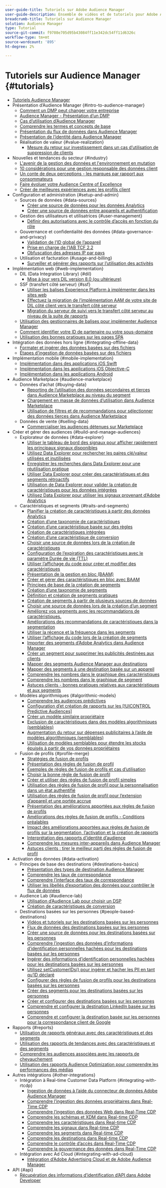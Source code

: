```yaml
---
user-guide-title: Tutoriels sur Adobe Audience Manager
user-guide-description: Ensemble de vidéos et de tutoriels pour Adobe Analytics.
breadcrumb-title: Tutoriels sur Audience Manager
solution: Audience Manager
type: Tutorial
source-git-commit: f9708e705d95b43084ff11e342dc54ff11d6326c
workflow-type: tm+mt
source-wordcount: '895'
ht-degree: 2%

---
```



# Tutoriels sur Audience Manager {#tutorials}

+ [Tutoriels Audience Manager](overview.md)
+ Présentation d’Audience Manager {#intro-to-audience-manager}
   + [Comment un DMP peut changer votre entreprise](intro-to-audience-manager/how-a-dmp-can-change-your-business.md)
   + [Audience Manager - Présentation d’un DMP](intro-to-audience-manager/audience-manager-overview-of-a-dmp.md)
   + [Cas d’utilisation d’Audience Manager](intro-to-audience-manager/audience-manager-use-cases.md)
   + [Comprendre les termes et concepts de base](intro-to-audience-manager/understanding-basic-terms-and-concepts-in-audience-manager.md)
   + [Présentation du flux de données dans Audience Manager](intro-to-audience-manager/understanding-the-data-flow-in-audience-manager.md)
   + [Présentation de l’identité dans Audience Manager](intro-to-audience-manager/introduction-to-identity-in-audience-manager.md)
   + Réalisation de valeur {#value-realization}
      + [Mesure du retour sur investissement dans un cas d’utilisation de suppression de clients](intro-to-audience-manager/value-realization/measuring-roi-in-a-customer-suppression-use-case.md)
+ Nouvelles et tendances du secteur {#industry}
   + [L&#39;avenir de la gestion des données et l&#39;environnement en mutation](https://experienceleague.adobe.com/docs/platform-learn/tutorials/industry/the-future-of-data-management-and-the-changing-environment.html)
   + [10 considérations pour une gestion responsable des données client](https://experienceleague.adobe.com/docs/platform-learn/tutorials/privacy/ten-considerations-for-responsible-customer-data-management.html)
   + [Un conte de deux perceptions - les marques par rapport aux consommateurs](https://experienceleague.adobe.com/docs/platform-learn/tutorials/industry/brands-vs-consumers.html)
   + [Faire évoluer votre Audience Centre of Excellence](https://experienceleague.adobe.com/docs/platform-learn/tutorials/industry/evolving-your-audience-center-of-excellence.html)
   + [Créer de meilleures expériences avec les profils client](https://experienceleague.adobe.com/docs/platform-learn/tutorials/industry/building-better-experiences-with-customer-profiles.html)
+ Configuration et administration {#setup-and-admin}
   + Sources de données {#data-sources}
      + [Créer une source de données pour les données Analytics](setup-and-admin/data-sources/create-a-data-source-for-analytics-data.md)
      + [Créer une source de données entre appareils et authentification](setup-and-admin/data-sources/creating-a-cross-device-data-source-and-authenticating.md)
   + Gestion des utilisateurs et utilisatrices {#user-management}
      + [Définir des autorisations avec le contrôle d’accès en fonction du rôle](setup-and-admin/user-management/setting-permissions-with-role-based-access-control.md)
   + Gouvernance et confidentialité des données {#data-governance-and-privacy}
      + [Validation de l’ID global de l’appareil](setup-and-admin/data-governance-and-privacy/global-device-id-validation.md)
      + [Prise en charge de l’IAB TCF 2.2](setup-and-admin/data-governance-and-privacy/iab-tcf-support.md)
      + [Obfuscation des adresses IP par pays](setup-and-admin/data-governance-and-privacy/ip-obfuscation-by-country.md)
   + Utilisation et facturation {#usage-and-billing}
      + [Surveiller et générer des rapports sur l’utilisation des activités](setup-and-admin/usage-and-billing/monitoring-and-reporting-on-activity-usage.md)
+ Implémentation web {#web-implementation}
   + DIL (Data Integration Library) {#dil}
      + [Mise à jour vers DIL version 8.0 (ou ultérieure)](web-implementation/dil/updating-to-dil-version-8-0-or-greater.md)
   + SSF (transfert côté serveur) {#ssf}
      + [Utiliser les balises Experience Platform à implémenter dans les sites web](https://experienceleague.adobe.com/docs/launch-learn/implementing-in-websites-with-launch/index.html?lang=en)
      + [Effectuez la migration de l’implémentation AAM de votre site de DIL côté client vers le transfert côté serveur](web-implementation/ssf/migrating-your-site-implementation-from-client-side-dil-to-server-side-forwarding.md)
      + [Migration du serveur de suivi vers le transfert côté serveur au niveau de la suite de rapports](web-implementation/ssf/migrating-from-tracking-server-to-report-suite-level-server-side-forwarding.md)
   + [Utilisation des gestionnaires de balises pour implémenter Audience Manager](web-implementation/using-tag-managers-to-implement-audience-manager.md)
   + [Comment identifier votre ID de partenaire ou votre sous-domaine](web-implementation/how-to-identify-your-partner-id-or-subdomain.md)
   + [Utilisation des bonnes pratiques sur les pages SPA](web-implementation/using-best-practices-on-spa-pages-when-sending-data-to-aam.md)
+ Intégration des données hors ligne {#integrating-offline-data}
   + [Formater et ingérer des données basées sur des fichiers](integrating-offline-data/formatting-and-ingesting-file-based-data.md)
   + [Étapes d’ingestion de données basées sur des fichiers](integrating-offline-data/steps-for-ingesting-file-based-data.md)
+ Implémentation mobile {#mobile-implementation}
   + [Implémentation dans des applications iOS Swift](https://experienceleague.adobe.com/docs/launch-learn/implementing-in-mobile-ios-swift-apps-with-launch/index.html?lang=en)
   + [Implémentation dans les applications iOS Objective-C](https://experienceleague.adobe.com/docs/launch-learn/implementing-in-mobile-ios-objective-c-apps-with-launch/index.html?lang=en)
   + [Implémentation dans les applications Android](https://experienceleague.adobe.com/docs/launch-learn/implementing-in-mobile-android-apps-with-launch/index.html?lang=en)
+ Audience Marketplace {#audience-marketplace}
   + Données d’achat {#buying-data}
      + [Reporting de l’utilisation des données secondaires et tierces dans Audience Marketplace au niveau du segment](audience-marketplace/buying-data/reporting-2nd-and-3rd-party-data-usage-in-the-audience-marketplace-at-the-segment-level.md)
      + [Chargement en masse de données d’utilisation dans Audience Marketplace](audience-marketplace/buying-data/bulk-uploading-data-usage-into-the-audience-marketplace.md)
      + [Utilisation de filtres et de recommandations pour sélectionner des données tierces dans Audience Marketplace](audience-marketplace/buying-data/using-filters-and-recommendations-to-choose-3rd-party-data-in-audience-marketplace.md)
   + Données de vente {#selling-data}
      + [Commercialiser les audiences détenues sur Marketplace](audience-marketplace/selling-data/commercialize-owned-audiences-on-marketplace.md)
+ Créer et gérer des audiences {#build-and-manage-audiences}
   + Explorateur de données {#data-explorer}
      + [Utiliser le tableau de bord des signaux pour afficher rapidement les principaux signaux disponibles](build-and-manage-audiences/data-explorer/using-the-signals-dashboard-to-quickly-view-top-available-signals.md)
      + [Utilisez Data Explorer pour rechercher les paires clé/valeur utilisées et inutilisées](build-and-manage-audiences/data-explorer/using-data-explorer-to-search-for-used-and-unused-key-value-pairs.md)
      + [Enregistrer les recherches dans Data Explorer pour une réutilisation pratique](build-and-manage-audiences/data-explorer/saving-searches-in-data-explorer-for-convenience-in-re-use.md)
      + [Utiliser Data Explorer pour créer des caractéristiques et des segments rétroactifs](build-and-manage-audiences/data-explorer/using-data-explorer-to-create-retroactive-traits-and-segments.md)
      + [Utilisation de Data Explorer pour valider la création de caractéristiques pour les données intégrées](build-and-manage-audiences/data-explorer/using-data-explorer-to-validate-trait-creation-for-your-onboarded-data.md)
      + [Utilisez Data Explorer pour utiliser les signaux provenant d’Adobe Analytics](build-and-manage-audiences/data-explorer/using-data-explorer-to-work-with-signals-coming-from-adobe-analytics.md)
   + Caractéristiques et segments {#traits-and-segments}
      + [Planifier la création de caractéristiques à partir des données Analytics](build-and-manage-audiences/traits-and-segments/planning-trait-creation-from-analytics-data.md)
      + [Création d’une taxonomie de caractéristiques](build-and-manage-audiences/traits-and-segments/creating-a-trait-taxonomy.md)
      + [Création d’une caractéristique basée sur des règles](build-and-manage-audiences/traits-and-segments/creating-rule-based-traits.md)
      + [Création de caractéristiques intégrées](build-and-manage-audiences/traits-and-segments/creating-onboarded-traits.md)
      + [Création d’une caractéristique de conversion](build-and-manage-audiences/traits-and-segments/creating-conversion-traits.md)
      + [Choisir une source de données lors de la création de caractéristiques](build-and-manage-audiences/traits-and-segments/choosing-a-data-source-when-creating-traits.md)
      + [Configuration de l’expiration des caractéristiques avec le paramètre Durée de vie (TTL)](build-and-manage-audiences/traits-and-segments/configuring-trait-expiration-with-the-time-to-live-ttl-setting.md)
      + [Utiliser l’affichage du code pour créer et modifier des caractéristiques](build-and-manage-audiences/traits-and-segments/using-code-view-to-create-and-edit-traits.md)
      + [Présentation de la gestion en bloc (BAAM)](build-and-manage-audiences/traits-and-segments/introduction-to-bulk-management-baaam.md)
      + [Créer et gérer des caractéristiques en bloc avec BAAM](build-and-manage-audiences/traits-and-segments/creating-and-managing-traits-in-bulk-with-baaam.md)
      + [Principes de base de la création de segments](build-and-manage-audiences/traits-and-segments/the-basics-of-creating-segments.md)
      + [Création d’une taxonomie de segments](build-and-manage-audiences/traits-and-segments/creating-a-segment-taxonomy.md)
      + [Définition et création de segments pratiques](build-and-manage-audiences/traits-and-segments/practical-segment-definition-and-creation.md)
      + [Création de segments à partir de plusieurs sources de données](build-and-manage-audiences/traits-and-segments/creating-segments-from-multiple-data-sources.md)
      + [Choisir une source de données lors de la création d’un segment](build-and-manage-audiences/traits-and-segments/choosing-a-data-source-when-creating-a-segment.md)
      + [Améliorez vos segments avec les recommandations de caractéristiques.](build-and-manage-audiences/traits-and-segments/enhancing-your-segments-with-trait-recommendations.md)
      + [Améliorations des recommandations de caractéristiques dans la segmentation](build-and-manage-audiences/traits-and-segments/trait-recommendation-enhancements-in-the-segment-builder.md)
      + [Utiliser la récence et la fréquence dans les segments](build-and-manage-audiences/traits-and-segments/using-recency-and-frequency-in-segments.md)
      + [Utiliser l’affichage du code lors de la création de segments](build-and-manage-audiences/traits-and-segments/using-code-view-when-building-segments.md)
      + [Importer des segments d’Adobe Analytics dans Audience Manager](build-and-manage-audiences/traits-and-segments/import-aa-segments-into-aam.md)
      + [Créer un segment pour supprimer les publicités destinées aux clients](build-and-manage-audiences/traits-and-segments/building-a-segment-to-suppress-ads-to-customers.md)
      + [Mapper des segments Audience Manager aux destinations](build-and-manage-audiences/traits-and-segments/mapping-audience-manager-segments-to-destinations.md)
      + [Mapper des segments à une destination basée sur un appareil](build-and-manage-audiences/traits-and-segments/mapping-segments-to-a-device-based-destination.md)
      + [Comprendre les nombres dans le graphique des caractéristiques](build-and-manage-audiences/traits-and-segments/understanding-numbers-in-the-trait-graph.md)
      + [Comprendre les nombres dans le graphique de segment](build-and-manage-audiences/traits-and-segments/understanding-numbers-in-the-segment-graph.md)
      + [Astuces clients - bonnes pratiques relatives aux caractéristiques et aux segments](build-and-manage-audiences/traits-and-segments/customer-tips-traits-and-segments-best-practices.md)
   + Modèles algorithmiques {#algorithmic-models}
      + [Comprendre les audiences prédictives](build-and-manage-audiences/algorithmic-models/understanding-predictive-audiences.md)
      + [Configuration d’et création de rapports sur les [!UICONTROL Predictive Audiences]](build-and-manage-audiences/algorithmic-models/configure-and-report-on-predictive-audiences.md)
      + [Créer un modèle similaire propriétaire](build-and-manage-audiences/algorithmic-models/creating-a-first-party-look-alike-model.md)
      + [Exclusion de caractéristiques dans des modèles algorithmiques (semblables)](build-and-manage-audiences/algorithmic-models/excluding-traits-in-algorithmic-look-alike-models.md)
      + [Augmentation du retour sur dépenses publicitaires à l’aide de modèles algorithmiques (semblables)](build-and-manage-audiences/algorithmic-models/increase-roas-by-using-algorithmic-look-alike-models.md)
      + [Utilisation de modèles semblables pour étendre les stocks épuisés à partir de vos données propriétaires](build-and-manage-audiences/algorithmic-models/using-look-alike-models-to-extend-sold-out-inventory-from-your-1st-party-data.md)
   + Fusion de profils {#profile-merge}
      + [Stratégies de fusion de profils](build-and-manage-audiences/profile-merge/profile-merge.md)
      + [Présentation des règles de fusion de profil](build-and-manage-audiences/profile-merge/overview-of-profile-merge-rules.md)
      + [Exemples de règles de fusion de profils et cas d’utilisation](build-and-manage-audiences/profile-merge/profile-merge-rule-examples-and-use-cases.md)
      + [Choisir la bonne règle de fusion de profil](build-and-manage-audiences/profile-merge/choosing-the-right-profile-merge-rule.md)
      + [Créer et utiliser des règles de fusion de profil simples](build-and-manage-audiences/profile-merge/creating-and-using-simple-profile-merge-rules.md)
      + [Utilisation des règles de fusion de profil pour la personnalisation dans un état authentifié](build-and-manage-audiences/profile-merge/using-profile-merge-rules-to-personalize-in-an-authenticated-state.md)
      + [Utilisation des règles de fusion de profil pour l’extension d’appareil et une portée accrue](build-and-manage-audiences/profile-merge/using-profile-merge-rules-for-device-extension-and-increased-reach.md)
      + [Présentation des améliorations apportées aux règles de fusion de profils](build-and-manage-audiences/profile-merge/overview-of-profile-merge-rule-enhancements.md)
      + [Améliorations des règles de fusion de profils - Conditions préalables](build-and-manage-audiences/profile-merge/profile-merge-rule-enhancements-pre-requisites.md)
      + [Impact des améliorations apportées aux règles de fusion de profils sur la segmentation, l’activation et la création de rapports](build-and-manage-audiences/profile-merge/how-profile-merge-rule-enhancements-impact-segmentation-activation-and-reporting.md)
      + [Interprétation des rapports d’identité d’audience](build-and-manage-audiences/profile-merge/interpret-audience-identity-reporting.md)
      + [Comprendre les mesures inter-appareils dans Audience Manager](build-and-manage-audiences/profile-merge/understanding-cross-device-metrics-in-audience-manager.md)
      + [Astuces clients : tirer le meilleur parti des règles de fusion de profil](build-and-manage-audiences/profile-merge/customer-tips-getting-the-most-out-of-profile-merge-rules.md)
+ Activation des données {#data-activation}
   + Principes de base des destinations {#destinations-basics}
      + [Présentation des types de destination Audience Manager](data-activation/destinations-basics/understanding-audience-manager-destination-types.md)
      + [Comprendre les taux de correspondance](data-activation/destinations-basics/understanding-match-rates.md)
      + [Comprendre l’interface des taux de correspondance](data-activation/destinations-basics/understanding-the-match-rate-interface-in-audience-manager.md)
      + [Utiliser les libellés d’exportation des données pour contrôler le flux de données](data-activation/destinations-basics/using-data-export-labels-to-control-data-flow.md)
   + Audience Lab {#audience-lab}
      + [Utilisation d’Audience Lab pour choisir un DSP](data-activation/audience-lab/using-audience-lab-to-choose-a-dsp.md)
      + [Création de caractéristiques de conversion](https://experienceleague.adobe.com/docs/audience-manager-learn/tutorials/build-and-manage-audiences/traits-and-segments/creating-conversion-traits.html)
   + Destinations basées sur les personnes {#people-based-destinations}
      + [Vidéos et tutoriels sur les destinations basées sur les personnes](data-activation/people-based-destinations/pbd.md)
      + [Flux de données des destinations basées sur les personnes](data-activation/people-based-destinations/people-based-destinations-data-flow.md)
      + [Créer une source de données pour les destinations basées sur les personnes](data-activation/people-based-destinations/creating-a-data-source-for-people-based-destinations.md)
      + [Comprendre l’ingestion des données d’informations d’identification personnelles hachées pour les destinations basées sur les personnes](data-activation/people-based-destinations/understanding-hashed-pii-data-ingestion-for-people-based-destinations.md)
      + [Ingérer des informations d’identification personnelles hachées pour les destinations basées sur les personnes](data-activation/people-based-destinations/ingesting-hashed-pii-for-people-based-destinations.md)
      + [Utilisez setCustomerIDs() pour ingérer et hacher les PII en tant qu’ID déclaré](data-activation/people-based-destinations/using-setcustomerids-to-ingest-and-hash-pii-as-a-declared-id.md)
      + [Configurer des règles de fusion de profils pour les destinations basées sur les personnes](data-activation/people-based-destinations/configuring-profile-merge-rules-for-people-based-destinations.md)
      + [Créer des segments pour les destinations basées sur les personnes](data-activation/people-based-destinations/creating-segments-for-people-based-destinations.md)
      + [Créer et configurer des destinations basées sur les personnes](data-activation/people-based-destinations/create-and-configure-people-based-destinations.md)
      + [Comprendre et configurer la destination LinkedIn basée sur les personnes](data-activation/people-based-destinations/understanding-and-configuring-the-linkedin-pbd.md)
      + [Comprendre et configurer la destination basée sur les personnes pour la correspondance client de Google](data-activation/people-based-destinations/understanding-and-configuring-the-google-customer-match-pbd.md)
+ Rapports {#reports}
   + [Utilisation de rapports généraux avec des caractéristiques et des segments](reports/using-general-reports-with-traits-and-segments.md)
   + [Utilisation des rapports de tendances avec des caractéristiques et des segments](reports/using-trended-reports-with-traits-and-segments.md)
   + [Comprendre les audiences associées avec les rapports de chevauchement](reports/understand-related-audiences-with-overlap-reports.md)
   + [Utilisation des rapports Audience Optimization pour comprendre les performances des médias](reports/using-audience-optimization-reports-to-understand-media-performance.md)
+ Autres intégrations {#other-integrations}
   + Intégration à Real-time Customer Data Platform {#integrating-with-rtcdp}
      + [Ingestion de données à l’aide du connecteur de données Adobe Audience Manager](https://experienceleague.adobe.com/docs/platform-learn/tutorials/sources/ingest-data-from-aam.html?lang=en#sources)
      + [Comprendre l’ingestion des données propriétaires dans Real-Time CDP](other-integrations/integrating-with-rtcdp/rtcdp-1pd-ingestion-for-aam-users.md)
      + [Comprendre l’ingestion des données Web dans Real-Time CDP](other-integrations/integrating-with-rtcdp/rtcdp-web-ingestion-for-aam-users.md)
      + [Comprendre les schémas et XDM dans Real-time CDP](other-integrations/integrating-with-rtcdp/rtcdp-schemas-xdm-for-aam-users.md)
      + [Comprendre les caractéristiques dans Real-time CDP](other-integrations/integrating-with-rtcdp/rtcdp-traits-for-aam-users.md)
      + [Comprendre les signaux dans Real-time CDP](other-integrations/integrating-with-rtcdp/rtcdp-signals-for-aam-users.md)
      + [Comprendre les segments dans Real-time CDP](other-integrations/integrating-with-rtcdp/rtcdp-segments-for-aam-users.md)
      + [Comprendre les destinations dans Real-time CDP](other-integrations/integrating-with-rtcdp/rtcdp-destinations-for-aam-users.md)
      + [Comprendre le contrôle d’accès dans Real-Time CDP](other-integrations/integrating-with-rtcdp/rtcdp-access-control-for-aam-users.md)
      + [Comprendre la gouvernance des données dans Real-Time CDP](other-integrations/integrating-with-rtcdp/rtcdp-data-gov-for-aam-users.md)
   + Intégration avec Ad Cloud {#integrating-with-ad-cloud}
      + [Intégration d’Adobe Advertising Cloud et de Adobe Audience Manager](other-integrations/integrating-with-ad-cloud/advertising-cloud-and-audience-manager-integration.md)
+ API {#api}
   + [Récupération des informations d’identification d’API dans Adobe Developer](api/retrieve-api-credentials-in-adobe-io.md)
